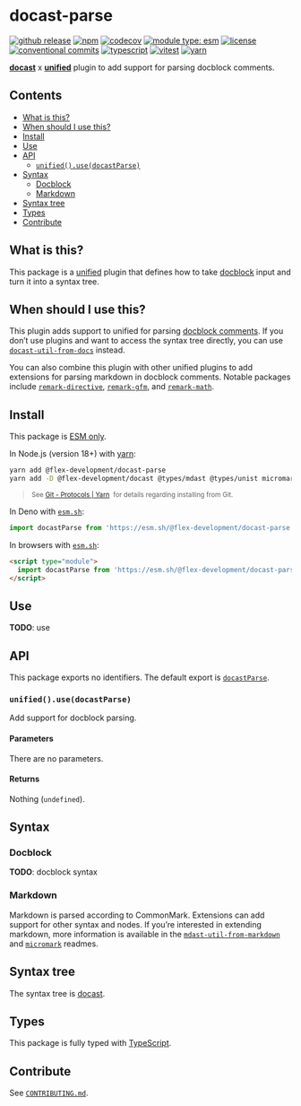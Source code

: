 # docast-parse

[![github release](https://img.shields.io/github/v/release/flex-development/docast-parse.svg?include_prereleases&sort=semver)](https://github.com/flex-development/docast-parse/releases/latest)
[![npm](https://img.shields.io/npm/v/@flex-development/docast-parse.svg)](https://npmjs.com/package/@flex-development/docast-parse)
[![codecov](https://codecov.io/gh/flex-development/docast-parse/branch/main/graph/badge.svg?token=R2TPEBGWXB)](https://codecov.io/gh/flex-development/docast-parse)
[![module type: esm](https://img.shields.io/badge/module%20type-esm-brightgreen)](https://github.com/voxpelli/badges-cjs-esm)
[![license](https://img.shields.io/github/license/flex-development/docast-parse.svg)](LICENSE.md)
[![conventional commits](https://img.shields.io/badge/-conventional%20commits-fe5196?logo=conventional-commits&logoColor=ffffff)](https://conventionalcommits.org/)
[![typescript](https://img.shields.io/badge/-typescript-3178c6?logo=typescript&logoColor=ffffff)](https://typescriptlang.org/)
[![vitest](https://img.shields.io/badge/-vitest-6e9f18?style=flat&logo=vitest&logoColor=ffffff)](https://vitest.dev/)
[![yarn](https://img.shields.io/badge/-yarn-2c8ebb?style=flat&logo=yarn&logoColor=ffffff)](https://yarnpkg.com/)

[**docast**][docast] x [**unified**][unified] plugin to add support for parsing docblock comments.

## Contents

- [What is this?](#what-is-this)
- [When should I use this?](#when-should-i-use-this)
- [Install](#install)
- [Use](#use)
- [API](#api)
  - [`unified().use(docastParse)`](#unifiedusedocastparse)
- [Syntax](#syntax)
  - [Docblock](#docblock)
  - [Markdown](#markdown)
- [Syntax tree](#syntax-tree)
- [Types](#types)
- [Contribute](#contribute)

## What is this?

This package is a [unified][unified] plugin that defines how to take [docblock][docblock] input and turn it into a
syntax tree.

## When should I use this?

This plugin adds support to unified for parsing [docblock comments][docblock]. If you don’t use plugins and want to
access the syntax tree directly, you can use [`docast-util-from-docs`][docast-util-from-docs] instead.

You can also combine this plugin with other unified plugins to add extensions for parsing markdown in docblock comments.
Notable packages include [`remark-directive`][remark-directive], [`remark-gfm`][remark-gfm], and
[`remark-math`][remark-math].

## Install

This package is [ESM only][esm].

In Node.js (version 18+) with [yarn][yarn]:

```sh
yarn add @flex-development/docast-parse
yarn add -D @flex-development/docast @types/mdast @types/unist micromark-util-types
```

<blockquote>
  <small>
    See <a href='https://yarnpkg.com/protocol/git'>Git - Protocols | Yarn</a>
    &nbsp;for details regarding installing from Git.
  </small>
</blockquote>

In Deno with [`esm.sh`][esmsh]:

```ts
import docastParse from 'https://esm.sh/@flex-development/docast-parse'
```

In browsers with [`esm.sh`][esmsh]:

```html
<script type="module">
  import docastParse from 'https://esm.sh/@flex-development/docast-parse'
</script>
```

## Use

**TODO**: use

## API

This package exports no identifiers. The default export is [`docastParse`](#unifiedusedocastparse).

### `unified().use(docastParse)`

Add support for docblock parsing.

#### Parameters

There are no parameters.

#### Returns

Nothing (`undefined`).

## Syntax

### Docblock

**TODO**: docblock syntax

### Markdown

Markdown is parsed according to CommonMark. Extensions can add support for other syntax and nodes. If you’re interested
in extending markdown, more information is available in the [`mdast-util-from-markdown`][mdast-util-from-markdown] and
[`micromark`][micromark] readmes.

## Syntax tree

The syntax tree is [docast][docast].

## Types

This package is fully typed with [TypeScript][typescript].

## Contribute

See [`CONTRIBUTING.md`](CONTRIBUTING.md).

[docast-util-from-docs]: https://github.com/flex-development/docast-util-from-docs
[docast]: https://github.com/flex-development/docast
[docblock]: https://github.com/flex-development/docast#docblock-comment
[esm]: https://gist.github.com/sindresorhus/a39789f98801d908bbc7ff3ecc99d99c
[esmsh]: https://esm.sh/
[mdast-util-from-markdown]: https://github.com/syntax-tree/mdast-util-from-markdown
[micromark]: https://github.com/micromark/micromark
[remark-directive]: https://github.com/remarkjs/remark-directive
[remark-gfm]: https://github.com/remarkjs/remark-gfm
[remark-math]: https://github.com/remarkjs/remark-math
[typescript]: https://www.typescriptlang.org
[unified]: https://github.com/unifiedjs/unified
[yarn]: https://yarnpkg.com
